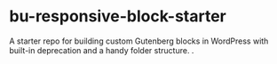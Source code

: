 # bu-responsive-block-starter
A starter repo for building custom Gutenberg blocks in WordPress with built-in deprecation and a handy folder structure. .
